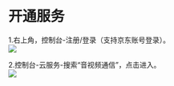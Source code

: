 # 开通服务

1.右上角，控制台-注册/登录（支持京东账号登录）。  
![](https://github.com/jdcloudcom/cn/blob/cn_enterprise_live/image/Enterprise-live/%E5%BC%80%E9%80%9A%E6%9C%8D%E5%8A%A11.png)


2.控制台-云服务-搜索“音视频通信”，点击进入。    
![](https://github.com/jdcloudcom/cn/blob/cn_enterprise_live/image/Enterprise-live/%E5%BC%80%E9%80%9A%E6%9C%8D%E5%8A%A12.png)

